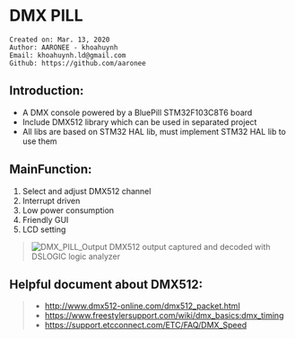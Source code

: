 # DMX PILL

	Created on: Mar. 13, 2020
	Author: AARONEE - khoahuynh
	Email: khoahuynh.ld@gmail.com
	Github: https://github.com/aaronee
  
  
## Introduction:
* A DMX console powered by a BluePill STM32F103C8T6 board
* Include DMX512 library which can be used in separated project
* All libs are based on STM32 HAL lib, must implement STM32 HAL lib to use them
 
## MainFunction:
1. Select and adjust DMX512 channel
2. Interrupt driven
3. Low power consumption
4. Friendly GUI
5. LCD setting

>  ![DMX_PILL_Output](https://i.imgur.com/O8ecprJ.png)
> DMX512 output captured and decoded with DSLOGIC logic analyzer
 
##  Helpful document about DMX512:
> 
> * http://www.dmx512-online.com/dmx512_packet.html
> * https://www.freestylersupport.com/wiki/dmx_basics:dmx_timing
> * https://support.etcconnect.com/ETC/FAQ/DMX_Speed
